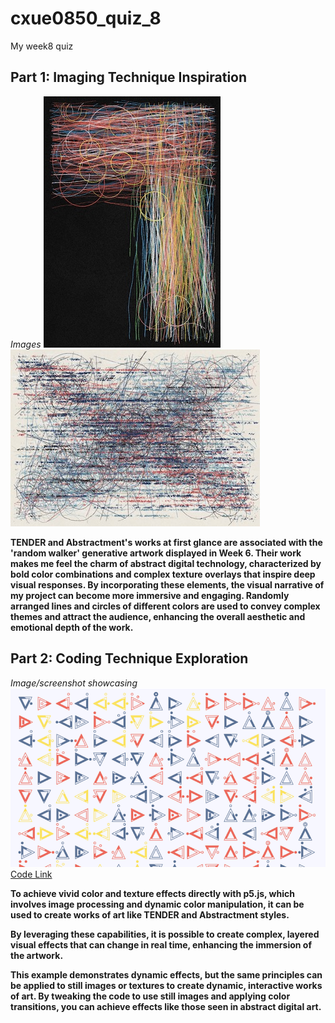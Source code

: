 # cxue0850_quiz_8
My week8 quiz

## Part 1: Imaging Technique Inspiration

*Images*
![Image 1](readmeImages/Img%201.jpg)
![Image 2](readmeImages/Img%202.jpg)

**TENDER and Abstractment's works at first glance are associated with the 'random walker' generative artwork displayed in Week 6. Their work makes me feel the charm of abstract digital technology, characterized by bold color combinations and complex texture overlays that inspire deep visual responses. By incorporating these elements, the visual narrative of my project can become more immersive and engaging. Randomly arranged lines and circles of different colors are used to convey complex themes and attract the audience, enhancing the overall aesthetic and emotional depth of the work.**

## Part 2: Coding Technique Exploration
*Image/screenshot showcasing*
![E Img3](readmeImages/E%20Img3.png)
[Code Link](https://codepen.io/ljnest/pen/gOPyGqd)

**To achieve vivid color and texture effects directly with p5.js, which involves image processing and dynamic color manipulation, it can be used to create works of art like TENDER and Abstractment styles.**

**By leveraging these capabilities, it is possible to create complex, layered visual effects that can change in real time, enhancing the immersion of the artwork.**

**This example demonstrates dynamic effects, but the same principles can be applied to still images or textures to create dynamic, interactive works of art. By tweaking the code to use still images and applying color transitions, you can achieve effects like those seen in abstract digital art.**


